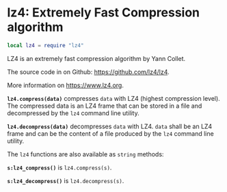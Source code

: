 # lz4:  Extremely Fast Compression algorithm

```lua
local lz4 = require "lz4"
```

LZ4 is an extremely fast compression algorithm by Yann Collet.

The source code in on Github: <https://github.com/lz4/lz4>.

More information on <https://www.lz4.org>.

**`lz4.compress(data)`** compresses `data` with LZ4 (highest compression
level). The compressed data is an LZ4 frame that can be stored in a file and
decompressed by the `lz4` command line utility.

**`lz4.decompress(data)`** decompresses `data` with LZ4. `data` shall be an LZ4
frame and can be the content of a file produced by the `lz4` command line
utility.

The `lz4` functions are also available as `string` methods:

**`s:lz4_compress()`** is `lz4.compress(s)`.

**`s:lz4_decompress()`** is `lz4.decompress(s)`.

